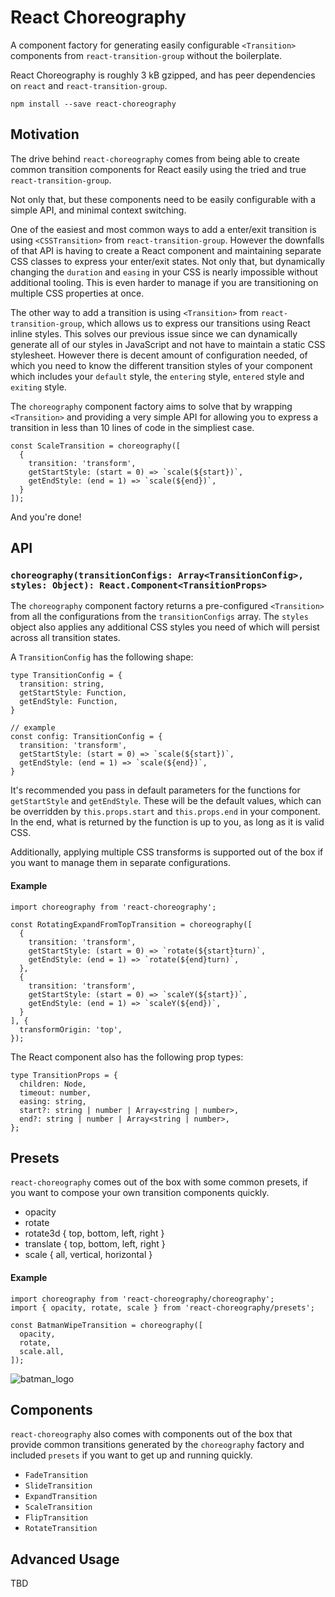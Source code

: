 # React Choreography

A component factory for generating easily configurable `<Transition>` components from `react-transition-group` without the boilerplate.

React Choreography is roughly 3 kB gzipped, and has peer dependencies on `react` and `react-transition-group`.
```
npm install --save react-choreography
```

## Motivation
The drive behind `react-choreography` comes from being able to create common transition components for React easily using the tried and true `react-transition-group`.

Not only that, but these components need to be easily configurable with a simple API, and minimal context switching.

One of the easiest and most common ways to add a enter/exit transition is using `<CSSTransition>` from `react-transition-group`. However the downfalls of that API is having to create a React component and maintaining separate CSS classes to express your enter/exit states. Not only that, but dynamically changing the `duration` and `easing` in your CSS is nearly impossible without additional tooling. This is even harder to manage if you are transitioning on multiple CSS properties at once.

The other way to add a transition is using `<Transition>` from `react-transition-group`, which allows us to express our transitions using React inline styles. This solves our previous issue since we can dynamically generate all of our styles in JavaScript and not have to maintain a static CSS stylesheet. However there is decent amount of configuration needed, of which you need to know the different transition styles of your component which includes your `default` style, the `entering` style, `entered` style and `exiting` style.

The `choreography` component factory aims to solve that by wrapping `<Transition>` and providing a very simple API for allowing you to express a transition in less than 10 lines of code in the simpliest case.

```
const ScaleTransition = choreography([
  {
    transition: 'transform',
    getStartStyle: (start = 0) => `scale(${start})`,
    getEndStyle: (end = 1) => `scale(${end})`,
  }
]);
```

And you're done!
## API
### `choreography(transitionConfigs: Array<TransitionConfig>, styles: Object): React.Component<TransitionProps>`
The `choreography` component factory returns a pre-configured `<Transition>` from all the configurations from the `transitionConfigs` array. The `styles` object also applies any additional CSS styles you need of which will persist across all transition states.

A `TransitionConfig` has the following shape:
```
type TransitionConfig = {
  transition: string,
  getStartStyle: Function,
  getEndStyle: Function,
}

// example
const config: TransitionConfig = {
  transition: 'transform',
  getStartStyle: (start = 0) => `scale(${start})`,
  getEndStyle: (end = 1) => `scale(${end})`,
}
```

It's recommended you pass in default parameters for the functions for `getStartStyle` and `getEndStyle`. These will be the default values, which can be overridden by `this.props.start` and `this.props.end` in your component. In the end, what is returned by the function is up to you, as long as it is valid CSS.

Additionally, applying multiple CSS transforms is supported out of the box if you want to manage them in separate configurations.

#### Example
```
import choreography from 'react-choreography';

const RotatingExpandFromTopTransition = choreography([
  {
    transition: 'transform',
    getStartStyle: (start = 0) => `rotate(${start}turn)`,
    getEndStyle: (end = 1) => `rotate(${end}turn)`,
  },
  {
    transition: 'transform',
    getStartStyle: (start = 0) => `scaleY(${start})`,
    getEndStyle: (end = 1) => `scaleY(${end})`,
  }
], {
  transformOrigin: 'top',
});
```

The React component also has the following prop types:
```
type TransitionProps = {
  children: Node,
  timeout: number,
  easing: string,
  start?: string | number | Array<string | number>,
  end?: string | number | Array<string | number>,
};
```

## Presets
`react-choreography` comes out of the box with some common presets, if you want to compose your own transition components quickly.

- opacity
- rotate
- rotate3d { top, bottom, left, right }
- translate { top, bottom, left, right }
- scale { all, vertical, horizontal }

#### Example
```
import choreography from 'react-choreography/choreography';
import { opacity, rotate, scale } from 'react-choreography/presets';

const BatmanWipeTransition = choreography([
  opacity,
  rotate,
  scale.all,
]);
```

![batman_logo](https://user-images.githubusercontent.com/4651424/34085227-29b25146-e35b-11e7-9b44-645e67775330.gif)

## Components
`react-choreography` also comes with components out of the box that provide common transitions generated by the `choreography` factory and included `presets` if you want to get up and running quickly.

- `FadeTransition`
- `SlideTransition`
- `ExpandTransition`
- `ScaleTransition`
- `FlipTransition`
- `RotateTransition`

## Advanced Usage
TBD
